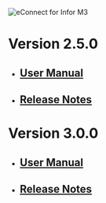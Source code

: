 ![eConnect for Infor M3](../../../../images/banner-econnect-m3.jpg)

# Version 2.5.0

- ## [User Manual](2.5.0/usermanual-gift-card.md)

- ## [Release Notes](2.5.0/release-notes-gift-card.md)

# Version 3.0.0

- ## [User Manual](3.0.0/usermanual-gift-card.md)

- ## [Release Notes](3.0.0/release-notes-gift-card.md)
